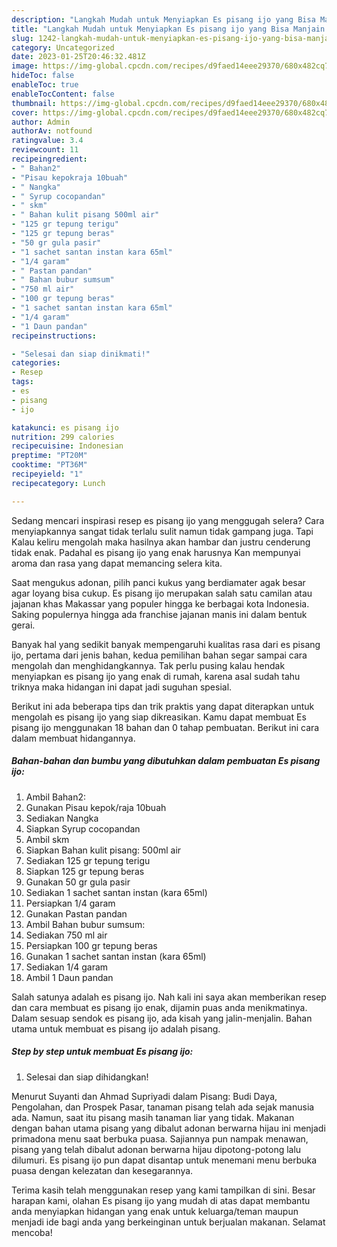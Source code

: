 ```yaml
---
description: "Langkah Mudah untuk Menyiapkan Es pisang ijo yang Bisa Manjain Lidah, Buat Buka Puasa Bisa Manjain Lidah"
title: "Langkah Mudah untuk Menyiapkan Es pisang ijo yang Bisa Manjain Lidah, Buat Buka Puasa Bisa Manjain Lidah"
slug: 1242-langkah-mudah-untuk-menyiapkan-es-pisang-ijo-yang-bisa-manjain-lidah-buat-buka-puasa-bisa-manjain-lidah
category: Uncategorized
date: 2023-01-25T20:46:32.481Z
image: https://img-global.cpcdn.com/recipes/d9faed14eee29370/680x482cq70/es-pisang-ijo-foto-resep-utama.jpg
hideToc: false
enableToc: true
enableTocContent: false
thumbnail: https://img-global.cpcdn.com/recipes/d9faed14eee29370/680x482cq70/es-pisang-ijo-foto-resep-utama.jpg
cover: https://img-global.cpcdn.com/recipes/d9faed14eee29370/680x482cq70/es-pisang-ijo-foto-resep-utama.jpg
author: Admin
authorAv: notfound
ratingvalue: 3.4
reviewcount: 11
recipeingredient:
- " Bahan2"
- "Pisau kepokraja 10buah"
- " Nangka"
- " Syrup cocopandan"
- " skm"
- " Bahan kulit pisang 500ml air"
- "125 gr tepung terigu"
- "125 gr tepung beras"
- "50 gr gula pasir"
- "1 sachet santan instan kara 65ml"
- "1/4 garam"
- " Pastan pandan"
- " Bahan bubur sumsum"
- "750 ml air"
- "100 gr tepung beras"
- "1 sachet santan instan kara 65ml"
- "1/4 garam"
- "1 Daun pandan"
recipeinstructions:

- "Selesai dan siap dinikmati!"
categories:
- Resep
tags:
- es
- pisang
- ijo

katakunci: es pisang ijo 
nutrition: 299 calories
recipecuisine: Indonesian
preptime: "PT20M"
cooktime: "PT36M"
recipeyield: "1"
recipecategory: Lunch

---
```



Sedang mencari inspirasi resep es pisang ijo yang menggugah selera? Cara menyiapkannya sangat tidak terlalu sulit namun tidak gampang juga. Tapi Kalau keliru mengolah maka hasilnya akan hambar dan justru cenderung tidak enak. Padahal es pisang ijo yang enak harusnya Kan mempunyai aroma dan rasa yang dapat memancing selera kita.


Saat mengukus adonan, pilih panci kukus yang berdiamater agak besar agar loyang bisa cukup. Es pisang ijo merupakan salah satu camilan atau jajanan khas Makassar yang populer hingga ke berbagai kota Indonesia. Saking populernya hingga ada franchise jajanan manis ini dalam bentuk gerai.

Banyak hal yang sedikit banyak mempengaruhi kualitas rasa dari es pisang ijo, pertama dari jenis bahan, kedua pemilihan bahan segar sampai cara mengolah dan menghidangkannya. Tak perlu pusing kalau hendak menyiapkan es pisang ijo yang enak di rumah, karena asal sudah tahu triknya maka hidangan ini dapat jadi suguhan spesial.


Berikut ini ada beberapa tips dan trik praktis yang dapat diterapkan untuk mengolah es pisang ijo yang siap dikreasikan. Kamu dapat membuat Es pisang ijo menggunakan 18 bahan dan 0 tahap pembuatan. Berikut ini cara dalam membuat hidangannya.

<!--inarticleads1-->

##### Bahan-bahan dan bumbu yang dibutuhkan dalam pembuatan Es pisang ijo:

1. Ambil  Bahan2:
1. Gunakan Pisau kepok/raja 10buah
1. Sediakan  Nangka
1. Siapkan  Syrup cocopandan
1. Ambil  skm
1. Siapkan  Bahan kulit pisang: 500ml air
1. Sediakan 125 gr tepung terigu
1. Siapkan 125 gr tepung beras
1. Gunakan 50 gr gula pasir
1. Sediakan 1 sachet santan instan (kara 65ml)
1. Persiapkan 1/4 garam
1. Gunakan  Pastan pandan
1. Ambil  Bahan bubur sumsum:
1. Sediakan 750 ml air
1. Persiapkan 100 gr tepung beras
1. Gunakan 1 sachet santan instan (kara 65ml)
1. Sediakan 1/4 garam
1. Ambil 1 Daun pandan


Salah satunya adalah es pisang ijo. Nah kali ini saya akan memberikan resep dan cara membuat es pisang ijo enak, dijamin puas anda menikmatinya. Dalam sesuap sendok es pisang ijo, ada kisah yang jalin-menjalin. Bahan utama untuk membuat es pisang ijo adalah pisang. 

<!--inarticleads2-->

##### Step by step untuk membuat Es pisang ijo:


1. Selesai dan siap dihidangkan!

Menurut Suyanti dan Ahmad Supriyadi dalam Pisang: Budi Daya, Pengolahan, dan Prospek Pasar, tanaman pisang telah ada sejak manusia ada. Namun, saat itu pisang masih tanaman liar yang tidak. Makanan dengan bahan utama pisang yang dibalut adonan berwarna hijau ini menjadi primadona menu saat berbuka puasa. Sajiannya pun nampak menawan, pisang yang telah dibalut adonan berwarna hijau dipotong-potong lalu dilumuri. Es pisang ijo pun dapat disantap untuk menemani menu berbuka puasa dengan kelezatan dan kesegarannya. 

Terima kasih telah menggunakan resep yang kami tampilkan di sini. Besar harapan kami, olahan Es pisang ijo yang mudah di atas dapat membantu anda menyiapkan hidangan yang enak untuk keluarga/teman maupun menjadi ide bagi anda yang berkeinginan untuk berjualan makanan. Selamat mencoba!
